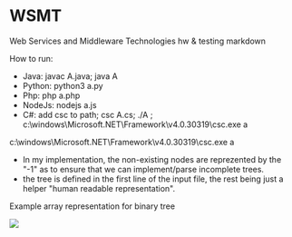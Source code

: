 # WSMT
Web Services and Middleware Technologies hw & testing markdown

How to run:
- Java: javac A.java; java A
- Python: python3 a.py
- Php: php a.php
- NodeJs: nodejs a.js
- C#: add csc to path; csc A.cs; ./A ; c:\windows\Microsoft.NET\Framework\v4.0.30319\csc.exe a

c:\windows\Microsoft.NET\Framework\v4.0.30319\csc.exe a

- In my implementation, the non-existing nodes are reprezented by the "-1" as to ensure that we can implement/parse incomplete trees.
- the tree is defined in the first line of the input file, the rest being just a helper "human readable representation".

Example array representation for binary tree

![](http://www.cse.hut.fi/en/research/SVG/TRAKLA2/tutorials/heap_tutorial/KekoTRAKLA-89_1.gif?raw=true)

